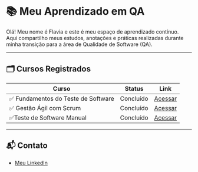 # 📚 Meu Aprendizado em QA

Olá! Meu nome é Flavia e este é meu espaço de aprendizado contínuo.  
Aqui compartilho meus estudos, anotações e práticas realizadas durante minha transição para a área de Qualidade de Software (QA).

---

## 🗂️ Cursos Registrados

| Curso | Status | Link |
|-------|--------|------|
| ✅ Fundamentos do Teste de Software | Concluído | [Acessar](./fundamentos-teste-software) |
| ✅ Gestão Ágil com Scrum | Concluído | [Acessar](./scrum) |
| ✅Teste de Software Manual |Concluído| [Acessar](link_antigo) |


---

## 📬 Contato

- [Meu LinkedIn](https://www.linkedin.com/in/flavia-qa/)  

